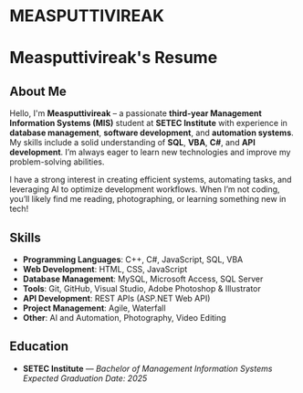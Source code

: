 # MEASPUTTIVIREAK
# Measputtivireak's Resume

## About Me

Hello, I'm **Measputtivireak** – a passionate **third-year Management Information Systems (MIS)** student at **SETEC Institute** with experience in **database management**, **software development**, and **automation systems**. My skills include a solid understanding of **SQL**, **VBA**, **C#**, and **API development**. I’m always eager to learn new technologies and improve my problem-solving abilities.

I have a strong interest in creating efficient systems, automating tasks, and leveraging AI to optimize development workflows. When I’m not coding, you’ll likely find me reading, photographing, or learning something new in tech!

## Skills

- **Programming Languages**: C++, C#, JavaScript, SQL, VBA
- **Web Development**: HTML, CSS, JavaScript
- **Database Management**: MySQL, Microsoft Access, SQL Server
- **Tools**: Git, GitHub, Visual Studio, Adobe Photoshop & Illustrator
- **API Development**: REST APIs (ASP.NET Web API)
- **Project Management**: Agile, Waterfall
- **Other**: AI and Automation, Photography, Video Editing

## Education

- **SETEC Institute** — *Bachelor of Management Information Systems*  
  _Expected Graduation Date: 2025_